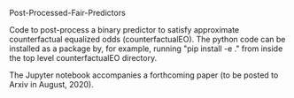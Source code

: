 Post-Processed-Fair-Predictors

Code to post-process a binary predictor to satisfy approximate counterfactual equalized odds (counterfactualEO).
The python code can be installed as a package by, for example, running "pip install -e ." from inside the top level counterfactualEO directory.

The Jupyter notebook accompanies a forthcoming paper (to be posted to Arxiv in August, 2020).

